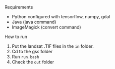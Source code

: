 Requirements
 - Python configured with tensorflow, numpy, gdal
 - Java (java command)
 - ImageMagick (convert command)


How to run
 1. Put the landsat .TIF files in the `in` folder.
 2. Cd to the gss folder
 3. Run `run.bash`
 4. Check the `out` folder